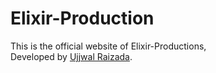# Elixir-Production

This is the official website of Elixir-Productions,
<br>Developed by [Ujjwal Raizada](https://github.com/ujjwalrox).